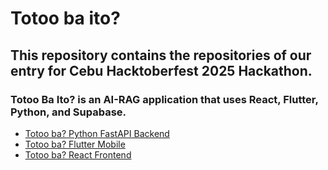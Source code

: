 # Totoo ba ito?

## This repository contains the repositories of our entry for Cebu Hacktoberfest 2025 Hackathon. 

### Totoo Ba Ito? is an AI-RAG application that uses React, Flutter, Python, and Supabase. 

- [Totoo ba? Python FastAPI Backend](https://github.com/Neil-urk12/totoo-ba-backend)
- [Totoo ba? Flutter Mobile](https://github.com/Neil-urk12/totoo-ba-mobile)
- [Totoo ba? React Frontend](https://github.com/Neil-urk12/totoo-ba-web)
